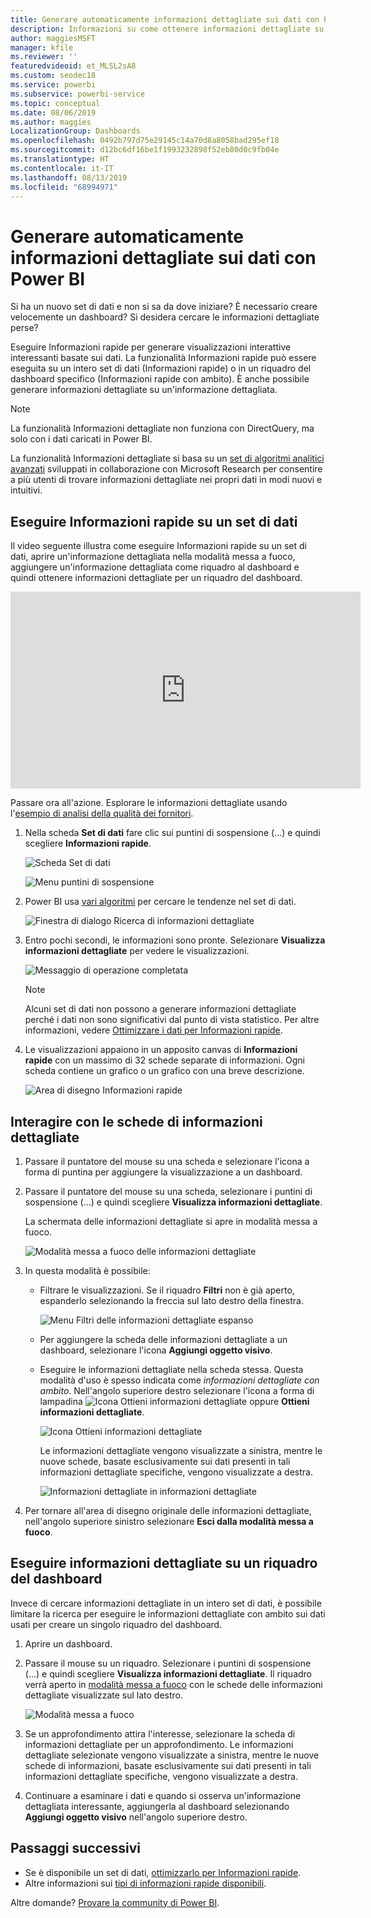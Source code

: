```yaml
---
title: Generare automaticamente informazioni dettagliate sui dati con Power BI
description: Informazioni su come ottenere informazioni dettagliate su riquadri del dashboard e set di dati.
author: maggiesMSFT
manager: kfile
ms.reviewer: ''
featuredvideoid: et_MLSL2sA8
ms.custom: seodec18
ms.service: powerbi
ms.subservice: powerbi-service
ms.topic: conceptual
ms.date: 08/06/2019
ms.author: maggies
LocalizationGroup: Dashboards
ms.openlocfilehash: 0492b797d75e29145c14a70d8a8058bad295ef18
ms.sourcegitcommit: d12bc6df16be1f1993232898f52eb80d0c9fb04e
ms.translationtype: HT
ms.contentlocale: it-IT
ms.lasthandoff: 08/13/2019
ms.locfileid: "68994971"
---
```

# <a name="generate-data-insights-automatically-with-power-bi"></a>Generare automaticamente informazioni dettagliate sui dati con Power BI
Si ha un nuovo set di dati e non si sa da dove iniziare?  È necessario creare velocemente un dashboard?  Si desidera cercare le informazioni dettagliate perse?

Eseguire Informazioni rapide per generare visualizzazioni interattive interessanti basate sui dati. La funzionalità Informazioni rapide può essere eseguita su un intero set di dati (Informazioni rapide) o in un riquadro del dashboard specifico (Informazioni rapide con ambito). È anche possibile generare informazioni dettagliate su un'informazione dettagliata.

> [!NOTE]
> La funzionalità Informazioni dettagliate non funziona con DirectQuery, ma solo con i dati caricati in Power BI.
> 

La funzionalità Informazioni dettagliate si basa su un [set di algoritmi analitici avanzati](service-insight-types.md) sviluppati in collaborazione con Microsoft Research per consentire a più utenti di trovare informazioni dettagliate nei propri dati in modi nuovi e intuitivi.

## <a name="run-quick-insights-on-a-dataset"></a>Eseguire Informazioni rapide su un set di dati
Il video seguente illustra come eseguire Informazioni rapide su un set di dati, aprire un'informazione dettagliata nella modalità messa a fuoco, aggiungere un'informazione dettagliata come riquadro al dashboard e quindi ottenere informazioni dettagliate per un riquadro del dashboard.

<iframe width="560" height="315" src="https://www.youtube.com/embed/et_MLSL2sA8" frameborder="0" allowfullscreen></iframe>


Passare ora all'azione. Esplorare le informazioni dettagliate usando l'[esempio di analisi della qualità dei fornitori](sample-supplier-quality.md).

1. Nella scheda **Set di dati** fare clic sui puntini di sospensione (...) e quindi scegliere **Informazioni rapide**.
   
    ![Scheda Set di dati](media/service-insights/power-bi-ellipses.png)
   
    ![Menu puntini di sospensione](media/service-insights/power-bi-tab.png)
2. Power BI usa [vari algoritmi](service-insight-types.md) per cercare le tendenze nel set di dati.
   
    ![Finestra di dialogo Ricerca di informazioni dettagliate](media/service-insights/pbi_autoinsightssearching.png)
3. Entro pochi secondi, le informazioni sono pronte.  Selezionare **Visualizza informazioni dettagliate** per vedere le visualizzazioni.
   
    ![Messaggio di operazione completata](media/service-insights/pbi_autoinsightsuccess.png)
   
    > [!NOTE]
    > Alcuni set di dati non possono a generare informazioni dettagliate perché i dati non sono significativi dal punto di vista statistico.  Per altre informazioni, vedere [Ottimizzare i dati per Informazioni rapide](service-insights-optimize.md).
    > 
    
4. Le visualizzazioni appaiono in un apposito canvas di **Informazioni rapide** con un massimo di 32 schede separate di informazioni. Ogni scheda contiene un grafico o un grafico con una breve descrizione.
   
    ![Area di disegno Informazioni rapide](media/service-insights/power-bi-insights.png)

## <a name="interact-with-the-insight-cards"></a>Interagire con le schede di informazioni dettagliate

1. Passare il puntatore del mouse su una scheda e selezionare l'icona a forma di puntina per aggiungere la visualizzazione a un dashboard.

2. Passare il puntatore del mouse su una scheda, selezionare i puntini di sospensione (...) e quindi scegliere **Visualizza informazioni dettagliate**. 

    La schermata delle informazioni dettagliate si apre in modalità messa a fuoco.
   
    ![Modalità messa a fuoco delle informazioni dettagliate](media/service-insights/power-bi-insight-focus.png)
3. In questa modalità è possibile:
   
   * Filtrare le visualizzazioni. Se il riquadro **Filtri** non è già aperto, espanderlo selezionando la freccia sul lato destro della finestra.

       ![Menu Filtri delle informazioni dettagliate espanso](media/service-insights/power-bi-insights-filter-new.png)
   * Per aggiungere la scheda delle informazioni dettagliate a un dashboard, selezionare l'icona **Aggiungi oggetto visivo**.
   * Eseguire le informazioni dettagliate nella scheda stessa. Questa modalità d'uso è spesso indicata come *informazioni dettagliate con ambito*. Nell'angolo superiore destro selezionare l'icona a forma di lampadina ![Icona Ottieni informazioni dettagliate](media/service-insights/power-bi-bulb-icon.png) oppure **Ottieni informazioni dettagliate**.
     
       ![Icona Ottieni informazioni dettagliate](media/service-insights/pbi-autoinsights-tile.png)
     
     Le informazioni dettagliate vengono visualizzate a sinistra, mentre le nuove schede, basate esclusivamente sui dati presenti in tali informazioni dettagliate specifiche, vengono visualizzate a destra.
     
       ![Informazioni dettagliate in informazioni dettagliate](media/service-insights/power-bi-insights-on-insights-new.png)
4. Per tornare all'area di disegno originale delle informazioni dettagliate, nell'angolo superiore sinistro selezionare **Esci dalla modalità messa a fuoco**.

## <a name="run-insights-on-a-dashboard-tile"></a>Eseguire informazioni dettagliate su un riquadro del dashboard
Invece di cercare informazioni dettagliate in un intero set di dati, è possibile limitare la ricerca per eseguire le informazioni dettagliate con ambito sui dati usati per creare un singolo riquadro del dashboard. 

1. Aprire un dashboard.
2. Passare il mouse su un riquadro. Selezionare i puntini di sospensione (...) e quindi scegliere **Visualizza informazioni dettagliate**. Il riquadro verrà aperto in [modalità messa a fuoco](service-focus-mode.md) con le schede delle informazioni dettagliate visualizzate sul lato destro.    
   
    ![Modalità messa a fuoco](media/service-insights/pbi-insights-tile.png)    
3. Se un approfondimento attira l'interesse, selezionare la scheda di informazioni dettagliate per un approfondimento. Le informazioni dettagliate selezionate vengono visualizzate a sinistra, mentre le nuove schede di informazioni, basate esclusivamente sui dati presenti in tali informazioni dettagliate specifiche, vengono visualizzate a destra.    
4. Continuare a esaminare i dati e quando si osserva un'informazione dettagliata interessante, aggiungerla al dashboard selezionando **Aggiungi oggetto visivo** nell'angolo superiore destro.

## <a name="next-steps"></a>Passaggi successivi
- Se è disponibile un set di dati, [ottimizzarlo per Informazioni rapide](service-insights-optimize.md).
- Altre informazioni sui [tipi di informazioni rapide disponibili](service-insight-types.md).

Altre domande? [Provare la community di Power BI](http://community.powerbi.com/).

